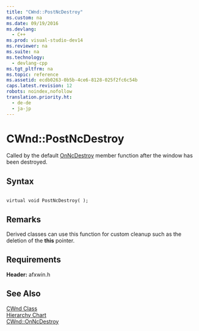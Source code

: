 ```yaml
---
title: "CWnd::PostNcDestroy"
ms.custom: na
ms.date: 09/19/2016
ms.devlang: 
  - C++
ms.prod: visual-studio-dev14
ms.reviewer: na
ms.suite: na
ms.technology: 
  - devlang-cpp
ms.tgt_pltfrm: na
ms.topic: reference
ms.assetid: ecdb0263-0b5b-4ce6-8128-025f2fc6c54b
caps.latest.revision: 12
robots: noindex,nofollow
translation.priority.ht: 
  - de-de
  - ja-jp
---
```

# CWnd::PostNcDestroy
Called by the default [OnNcDestroy](../vs140/CWnd--OnNcDestroy.md) member function after the window has been destroyed.  
  
## Syntax  
  
```  
  
virtual void PostNcDestroy( );  
```  
  
## Remarks  
 Derived classes can use this function for custom cleanup such as the deletion of the **this** pointer.  
  
## Requirements  
 **Header:** afxwin.h  
  
## See Also  
 [CWnd Class](../vs140/CWnd-Class.md)   
 [Hierarchy Chart](../vs140/Hierarchy-Chart.md)   
 [CWnd::OnNcDestroy](../vs140/CWnd--OnNcDestroy.md)